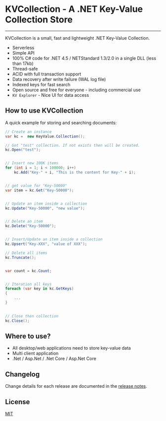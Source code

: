 # KVCollection - A .NET Key-Value Collection Store


---

KVCollection is a small, fast and lightweight .NET Key-Value Collection. 

- Serverless
- Simple API
- 100% C# code for .NET 4.5 / NETStandard 1.3/2.0 in a single DLL (less than 17kb)
- Thread-safe
- ACID with full transaction support
- Data recovery after write failure (WAL log file)
- Indexed keys for fast search
- Open source and free for everyone - including commercial use
- `KV Explorer` - Nice UI for data access

## How to use KVCollection

A quick example for storing and searching documents:

```C#
// Create an instance
var kc =  new KeyValue.Collection();

// Get "test" collection. If not exists then will be created.
kc.Open("test");


// Insert new 100K items
for (int i = 1; i < 100000; i++)
    kc.Add("Key-" + i, "This is the content for Key-" + i);


// get value for "Key-50000"
var item = kc.Get("Key-50000");


// Update an item inside a collection
kc.Update("Key-50000", "new value");


// Delete an item
kc.Delete("Key-50000");


// Insert/Update an item inside a collection
kc.Upsert("Key-XXX", "value of XXX");

// Delete all items
kc.Truncate();


var count = kc.Count;


// Iteration all keys
foreach (var key in kc.GetKeys)
{
    ...
}
    

// Close then collection
kc.Close();
```


## Where to use?

- All desktop/web applications need to store key-value data
- Multi client application
- .Net / Asp.Net / .Net Core / Asp.Net Core


## Changelog

Change details for each release are documented in the [release notes](https://github.com/Rubic-Solutions/KVCollection/releases).


## License

[MIT](http://opensource.org/licenses/MIT)
